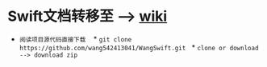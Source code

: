 # Swift文档转移至 --> [wiki](https://github.com/wang542413041/WangSwift/wiki)
* `阅读项目源代码直接下载`
    * ```git clone https://github.com/wang542413041/WangSwift.git```
    * ```clone or download --> download zip```

